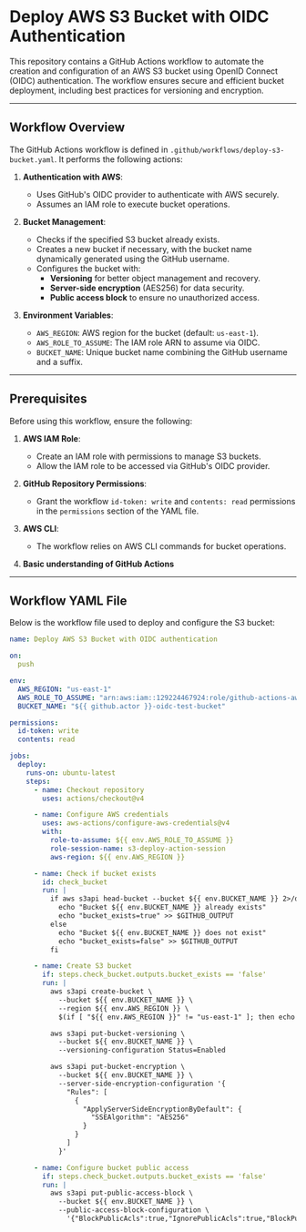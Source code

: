 # Deploy AWS S3 Bucket with OIDC Authentication

This repository contains a GitHub Actions workflow to automate the creation and configuration of an AWS S3 bucket using OpenID Connect (OIDC) authentication. The workflow ensures secure and efficient bucket deployment, including best practices for versioning and encryption.

---

## Workflow Overview

The GitHub Actions workflow is defined in `.github/workflows/deploy-s3-bucket.yaml`. It performs the following actions:

1. **Authentication with AWS**:
   - Uses GitHub's OIDC provider to authenticate with AWS securely.
   - Assumes an IAM role to execute bucket operations.

2. **Bucket Management**:
   - Checks if the specified S3 bucket already exists.
   - Creates a new bucket if necessary, with the bucket name dynamically generated using the GitHub username.
   - Configures the bucket with:
     - **Versioning** for better object management and recovery.
     - **Server-side encryption** (AES256) for data security.
     - **Public access block** to ensure no unauthorized access.

3. **Environment Variables**:
   - `AWS_REGION`: AWS region for the bucket (default: `us-east-1`).
   - `AWS_ROLE_TO_ASSUME`: The IAM role ARN to assume via OIDC.
   - `BUCKET_NAME`: Unique bucket name combining the GitHub username and a suffix.

---

## Prerequisites

Before using this workflow, ensure the following:

1. **AWS IAM Role**:
   - Create an IAM role with permissions to manage S3 buckets.
   - Allow the IAM role to be accessed via GitHub's OIDC provider.

2. **GitHub Repository Permissions**:
   - Grant the workflow `id-token: write` and `contents: read` permissions in the `permissions` section of the YAML file.

3. **AWS CLI**:
   - The workflow relies on AWS CLI commands for bucket operations.
4. **Basic understanding of GitHub Actions**

---

## Workflow YAML File

Below is the workflow file used to deploy and configure the S3 bucket:

```yaml
name: Deploy AWS S3 Bucket with OIDC authentication

on:
  push

env:
  AWS_REGION: "us-east-1"
  AWS_ROLE_TO_ASSUME: "arn:aws:iam::129224467924:role/github-actions-aws-oidc-deploy-role"
  BUCKET_NAME: "${{ github.actor }}-oidc-test-bucket"

permissions:
  id-token: write
  contents: read

jobs:
  deploy:
    runs-on: ubuntu-latest
    steps:
      - name: Checkout repository
        uses: actions/checkout@v4

      - name: Configure AWS credentials
        uses: aws-actions/configure-aws-credentials@v4
        with:
          role-to-assume: ${{ env.AWS_ROLE_TO_ASSUME }}
          role-session-name: s3-deploy-action-session
          aws-region: ${{ env.AWS_REGION }}

      - name: Check if bucket exists
        id: check_bucket
        run: |
          if aws s3api head-bucket --bucket ${{ env.BUCKET_NAME }} 2>/dev/null; then
            echo "Bucket ${{ env.BUCKET_NAME }} already exists"
            echo "bucket_exists=true" >> $GITHUB_OUTPUT
          else
            echo "Bucket ${{ env.BUCKET_NAME }} does not exist"
            echo "bucket_exists=false" >> $GITHUB_OUTPUT
          fi

      - name: Create S3 bucket
        if: steps.check_bucket.outputs.bucket_exists == 'false'
        run: |
          aws s3api create-bucket \
            --bucket ${{ env.BUCKET_NAME }} \
            --region ${{ env.AWS_REGION }} \
            $(if [ "${{ env.AWS_REGION }}" != "us-east-1" ]; then echo "--create-bucket-configuration LocationConstraint=${{ env.AWS_REGION }}"; fi)

          aws s3api put-bucket-versioning \
            --bucket ${{ env.BUCKET_NAME }} \
            --versioning-configuration Status=Enabled

          aws s3api put-bucket-encryption \
            --bucket ${{ env.BUCKET_NAME }} \
            --server-side-encryption-configuration '{
              "Rules": [
                {
                  "ApplyServerSideEncryptionByDefault": {
                    "SSEAlgorithm": "AES256"
                  }
                }
              ]
            }'

      - name: Configure bucket public access
        if: steps.check_bucket.outputs.bucket_exists == 'false'
        run: |
          aws s3api put-public-access-block \
            --bucket ${{ env.BUCKET_NAME }} \
            --public-access-block-configuration \
              '{"BlockPublicAcls":true,"IgnorePublicAcls":true,"BlockPublicPolicy":true,"RestrictPublicBuckets":true}'
